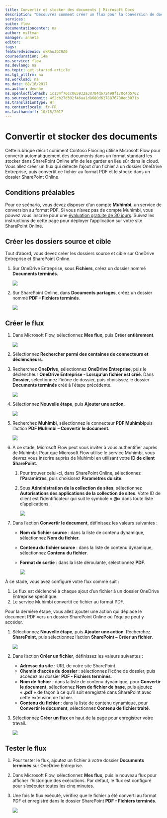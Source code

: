 ```yaml
---
title: Convertir et stocker des documents | Microsoft Docs
description: "Découvrez comment créer un flux pour la conversion de documents."
services: 
suite: flow
documentationcenter: na
author: msftman
manager: anneta
editor: 
tags: 
featuredvideoid: ukRhuJGC9A0
courseduration: 14m
ms.service: flow
ms.devlang: na
ms.topic: get-started-article
ms.tgt_pltfrm: na
ms.workload: na
ms.date: 08/16/2017
ms.author: deonhe
ms.openlocfilehash: 1c134f70cc065932a38784d672499f178c4d5702
ms.sourcegitcommit: 4f2cb27d392f46aa1d8680d6278876780ed3871b
ms.translationtype: HT
ms.contentlocale: fr-FR
ms.lasthandoff: 10/15/2017
---
```

# <a name="convert-and-store-documents"></a>Convertir et stocker des documents
Cette rubrique décrit comment Contoso Flooring utilise Microsoft Flow pour convertir automatiquement des documents dans un format standard les stocker dans SharePoint Online afin de les garder en lieu sûr dans le cloud. Vous allez créer un flux qui détecte l’ajout d’un fichier à un dossier OneDrive Entreprise, puis convertit ce fichier au format PDF et le stocke dans un dossier SharePoint Online. 

## <a name="prerequisites"></a>Conditions préalables
Pour ce scénario, vous devez disposer d’un compte **Muhimbi**, un service de conversion au format PDF. Si vous n’avez pas de compte Muhimbi, vous pouvez vous inscrire pour une [évaluation gratuite de 30 jours](http://www.muhimbi.com/Products/PDF-Converter-for-SharePoint/Products-PDF-Converter-for-SharePoint-Free-Trial.aspx). Suivez les instructions de cette page pour déployer l’application sur votre site SharePoint Online. 

## <a name="create-the-source-and-target-folders"></a>Créer les dossiers source et cible
Tout d’abord, vous devez créer les dossiers source et cible sur OneDrive Entreprise et SharePoint Online. 

1. Sur OneDrive Entreprise, sous **Fichiers**, créez un dossier nommé **Documents terminés**. 
   
    ![](./media/learning-create-pdf/onedrive-folder.png)
2. Sur SharePoint Online, dans **Documents partagés**, créez un dossier nommé **PDF – Fichiers terminés**. 
   
    ![](./media/learning-create-pdf/sharepoint-folder.png)

## <a name="create-the-flow"></a>Créer le flux
1. Dans Microsoft Flow, sélectionnez **Mes flux**, puis **Créer entièrement**. 
   
    ![](./media/learning-create-pdf/create-blank-flow.png)
2. Sélectionnez **Rechercher parmi des centaines de connecteurs et déclencheurs**.
3. Recherchez **OneDrive**, sélectionnez **OneDrive Entreprise**, puis le déclencheur **OneDrive Entreprise - Lorsqu’un fichier est créé**. Dans **Dossier**, sélectionnez l’icône de dossier, puis choisissez le dossier **Documents terminés** créé à l’étape précédente. 
   
    ![](./media/learning-create-pdf/onedrive-trigger.png)
4. Sélectionnez **Nouvelle étape**, puis **Ajouter une action**. 
   
    ![](./media/learning-create-pdf/new-action.png)
5. Recherchez **Muhimbi**, sélectionnez le connecteur **PDF Muhimbi**puis l’action **PDF Muhimbi – Convertir le document**.
   
    ![](./media/learning-create-pdf/muhimbi-action.png)
6. À ce stade, Microsoft Flow peut vous inviter à vous authentifier auprès de Muhimbi. Pour que Microsoft Flow utilise le service Muhimbi, vous devrez vous inscrire auprès de Muhimbi en utilisant votre **ID de client SharePoint**. 
   
   1. Pour trouver celui-ci, dans SharePoint Online, sélectionnez l’**Paramètres**, puis choisissez **Paramètres du site**.
   2. Sous **Administration de la collection de sites**, sélectionnez **Autorisations des applications de la collection de sites**. Votre ID de client est l’identificateur qui suit le symbole « **@**» dans toute liste d’applications. 
      
       ![](./media/learning-create-pdf/tenant-id.png)
7. Dans l’action **Convertir le document**, définissez les valeurs suivantes :
   
   * **Nom du fichier source** : dans la liste de contenu dynamique, sélectionnez **Nom du fichier**.
   * **Contenu du fichier source** : dans la liste de contenu dynamique, sélectionnez **Contenu du fichier**.
   * **Format de sortie** : dans la liste déroulante, sélectionnez **PDF**.
     
     ![](./media/learning-create-pdf/muhimbi-configuration.png)

À ce stade, vous avez configuré votre flux comme suit : 

1. Le flux est déclenché à chaque ajout d’un fichier à un dossier OneDrive Entreprise spécifique. 
2. Le service Muhimbi convertit ce fichier au format PDF. 

Pour la dernière étape, vous allez ajouter une action qui déplace le document PDF vers un dossier SharePoint Online où l’équipe peut y accéder.  

1. Sélectionnez **Nouvelle étape**, puis **Ajouter une action**.  Recherchez **SharePoint**, puis sélectionnez l’action **SharePoint – Créer un fichier**. 
   
    ![](./media/learning-create-pdf/sharepoint-create-file.png)
2. Dans l’action **Créer un fichier**, définissez les valeurs suivantes :
   
   * **Adresse du site** : URL de votre site SharePoint.  
   * **Chemin d’accès du dossier** : sélectionnez l’icône de dossier, puis accédez au dossier **PDF - Fichiers terminés**.
   * **Nom de fichier** : dans la liste de contenu dynamique, pour **Convertir le document**, sélectionnez **Nom de fichier de base**, puis ajoutez « **.pdf** » de façon à ce qu’il soit enregistré dans SharePoint avec cette extension de fichier. 
   * **Contenu du fichier** : dans la liste de contenu dynamique, pour **Convertir le document**, sélectionnez **Contenu de fichier traité**.
3. Sélectionnez **Créer un flux** en haut de la page pour enregistrer votre travail.
   
    ![](./media/learning-create-pdf/sharepoint-configure-file.png)

## <a name="test-the-flow"></a>Tester le flux
1. Pour tester le flux, ajoutez un fichier à votre dossier **Documents terminés** sur OneDrive Entreprise. 
2. Dans Microsoft Flow, sélectionnez **Mes flux**, puis le nouveau flux pour afficher l’historique des exécutions. Par défaut, le flux est configuré pour s’exécuter toutes les cinq minutes. 
3. Une fois le flux exécuté, vérifiez que le fichier a été converti au format PDF et enregistré dans le dossier SharePoint **PDF – Fichiers terminés**. 
   
    ![](./media/learning-create-pdf/test-the-flow.png)

